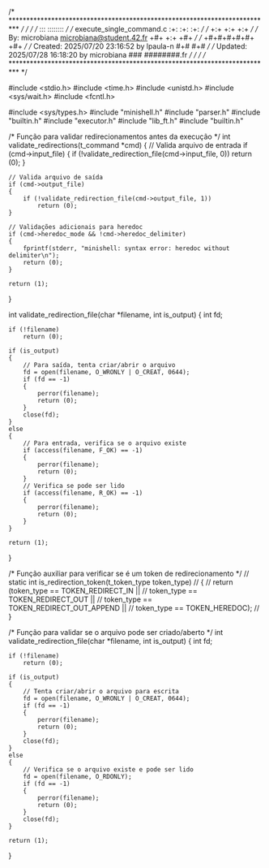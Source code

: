 /* ************************************************************************** */
/*                                                                            */
/*                                                        :::      ::::::::   */
/*   execute_single_command.c                           :+:      :+:    :+:   */
/*                                                    +:+ +:+         +:+     */
/*   By: microbiana <microbiana@student.42.fr>      +#+  +:+       +#+        */
/*                                                +#+#+#+#+#+   +#+           */
/*   Created: 2025/07/20 23:16:52 by lpaula-n          #+#    #+#             */
/*   Updated: 2025/07/28 16:18:20 by microbiana       ###   ########.fr       */
/*                                                                            */
/* ************************************************************************** */

#include <stdio.h>
#include <time.h>
#include <unistd.h>
#include <sys/wait.h>
#include <fcntl.h>

#include <sys/types.h>
#include "minishell.h"
#include "parser.h"
#include "builtin.h"
#include "executor.h"
#include "lib_ft.h"
#include "builtin.h"


/* Função para validar redirecionamentos antes da execução */
int validate_redirections(t_command *cmd)
{
    // Valida arquivo de entrada
    if (cmd->input_file)
    {
        if (!validate_redirection_file(cmd->input_file, 0))
            return (0);
    }

    // Valida arquivo de saída
    if (cmd->output_file)
    {
        if (!validate_redirection_file(cmd->output_file, 1))
            return (0);
    }

    // Validações adicionais para heredoc
    if (cmd->heredoc_mode && !cmd->heredoc_delimiter)
    {
        fprintf(stderr, "minishell: syntax error: heredoc without delimiter\n");
        return (0);
    }

    return (1);
}

int validate_redirection_file(char *filename, int is_output)
{
    int fd;

    if (!filename)
        return (0);

    if (is_output)
    {
        // Para saída, tenta criar/abrir o arquivo
        fd = open(filename, O_WRONLY | O_CREAT, 0644);
        if (fd == -1)
        {
            perror(filename);
            return (0);
        }
        close(fd);
    }
    else
    {
        // Para entrada, verifica se o arquivo existe
        if (access(filename, F_OK) == -1)
        {
            perror(filename);
            return (0);
        }
        // Verifica se pode ser lido
        if (access(filename, R_OK) == -1)
        {
            perror(filename);
            return (0);
        }
    }

    return (1);
}


/* Função auxiliar para verificar se é um token de redirecionamento */
// static int is_redirection_token(t_token_type token_type)
// {
//     return (token_type == TOKEN_REDIRECT_IN ||
//             token_type == TOKEN_REDIRECT_OUT ||
//             token_type == TOKEN_REDIRECT_OUT_APPEND ||
//             token_type == TOKEN_HEREDOC);
// }

/* Função para validar se o arquivo pode ser criado/aberto */
int validate_redirection_file(char *filename, int is_output)
{
    int fd;

    if (!filename)
        return (0);

    if (is_output)
    {
        // Tenta criar/abrir o arquivo para escrita
        fd = open(filename, O_WRONLY | O_CREAT, 0644);
        if (fd == -1)
        {
            perror(filename);
            return (0);
        }
        close(fd);
    }
    else
    {
        // Verifica se o arquivo existe e pode ser lido
        fd = open(filename, O_RDONLY);
        if (fd == -1)
        {
            perror(filename);
            return (0);
        }
        close(fd);
    }

    return (1);
}